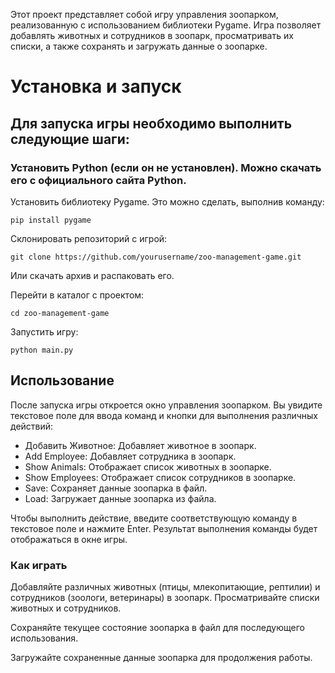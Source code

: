 Этот проект представляет собой игру управления зоопарком, реализованную с использованием библиотеки Pygame. Игра позволяет добавлять животных и сотрудников в зоопарк, просматривать их списки, а также сохранять и загружать данные о зоопарке.

# Установка и запуск
## Для запуска игры необходимо выполнить следующие шаги:

### Установить Python (если он не установлен). Можно скачать его с официального сайта Python.

Установить библиотеку Pygame. Это можно сделать, выполнив команду:
```
pip install pygame
```
Склонировать репозиторий с игрой:
```
git clone https://github.com/yourusername/zoo-management-game.git
```
Или скачать архив и распаковать его.

Перейти в каталог с проектом:
```
cd zoo-management-game
```

Запустить игру:
```
python main.py
```
## Использование
После запуска игры откроется окно управления зоопарком. Вы увидите текстовое поле для ввода команд и кнопки для выполнения различных действий:

+ Добавить Животное: Добавляет животное в зоопарк.
+ Add Employee: Добавляет сотрудника в зоопарк.
+ Show Animals: Отображает список животных в зоопарке.
+ Show Employees: Отображает список сотрудников в зоопарке.
+ Save: Сохраняет данные зоопарка в файл.
+ Load: Загружает данные зоопарка из файла.

Чтобы выполнить действие, введите соответствующую команду в текстовое поле и нажмите Enter. Результат выполнения команды будет отображаться в окне игры.

### Как играть
Добавляйте различных животных (птицы, млекопитающие, рептилии) и сотрудников (зоологи, ветеринары) в зоопарк.
Просматривайте списки животных и сотрудников.

Сохраняйте текущее состояние зоопарка в файл для последующего использования.

Загружайте сохраненные данные зоопарка для продолжения работы.
